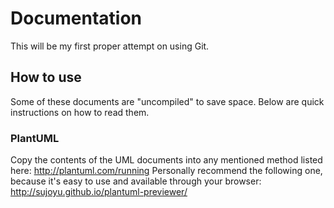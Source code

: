 # Documentation

This will be my first proper attempt on using Git.

## How to use

Some of these documents are "uncompiled" to save space. Below are quick instructions on how to read them.

### PlantUML

Copy the contents of the UML documents into any mentioned method listed here: http://plantuml.com/running
Personally recommend the following one, because it's easy to use and available through your browser:
http://sujoyu.github.io/plantuml-previewer/
